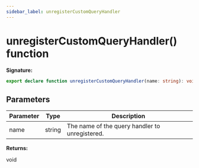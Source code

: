 ```yaml
---
sidebar_label: unregisterCustomQueryHandler
---
```


# unregisterCustomQueryHandler() function

**Signature:**

```typescript
export declare function unregisterCustomQueryHandler(name: string): void;
```

## Parameters

| Parameter | Type   | Description                                    |
| --------- | ------ | ---------------------------------------------- |
| name      | string | The name of the query handler to unregistered. |

**Returns:**

void
